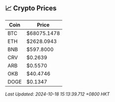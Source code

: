 ## 📈 Crypto Prices

| Coin | Price |
| ---- | ----- |
| BTC | $68075.1478 |
| ETH | $2628.0943 |
| BNB | $597.8000 |
| CRV | $0.2639 |
| ARB | $0.5570 |
| OKB | $40.4746 |
| DOGE | $0.1347 |

_Last Updated: 2024-10-18 15:13:39.712 +0800 HKT_